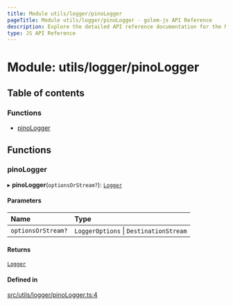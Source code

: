 ```yaml
---
title: Module utils/logger/pinoLogger
pageTitle: Module utils/logger/pinoLogger - golem-js API Reference
description: Explore the detailed API reference documentation for the Module utils/logger/pinoLogger within the golem-js SDK for the Golem Network.
type: JS API Reference
---
```

# Module: utils/logger/pinoLogger

## Table of contents

### Functions

- [pinoLogger](utils_logger_pinoLogger#pinologger)

## Functions

### pinoLogger

▸ **pinoLogger**(`optionsOrStream?`): [`Logger`](../interfaces/utils_logger_logger.Logger)

#### Parameters

| Name | Type |
| :------ | :------ |
| `optionsOrStream?` | `LoggerOptions` \| `DestinationStream` |

#### Returns

[`Logger`](../interfaces/utils_logger_logger.Logger)

#### Defined in

[src/utils/logger/pinoLogger.ts:4](https://github.com/golemfactory/golem-js/blob/49297d9/src/utils/logger/pinoLogger.ts#L4)
